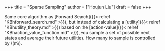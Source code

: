 +++
title = "Sparse Sampling"
author = ["Houjun Liu"]
draft = false
+++

Same core algorithm as [Forward Search]({{< relref "KBhforward_search.md" >}}), but instead of calculating a [utility]({{< relref "KBhutility_theory.md" >}}) based on the [action-value]({{< relref "KBhaction_value_function.md" >}}), you sample a set of possible next states and average their future utilities. How many to sample is controlled by \\(m\\).

